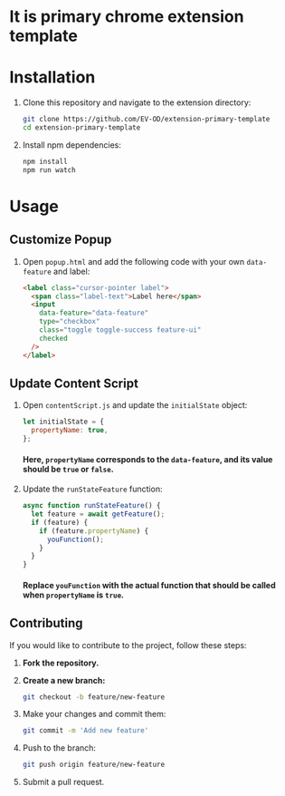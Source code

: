 # It is primary chrome extension template

# Installation

1.  Clone this repository and navigate to the extension directory:
    ```bash
    git clone https://github.com/EV-OD/extension-primary-template
    cd extension-primary-template
    ```
2.  Install npm dependencies:
    ```bash
    npm install
    npm run watch
    ```

# Usage

## Customize Popup

1. Open `popup.html` and add the following code with your own `data-feature` and label:

   ```html
   <label class="cursor-pointer label">
     <span class="label-text">Label here</span>
     <input
       data-feature="data-feature"
       type="checkbox"
       class="toggle toggle-success feature-ui"
       checked
     />
   </label>
   ```

## Update Content Script

1. Open `contentScript.js` and update the `initialState` object:

   ```js
   let initialState = {
     propertyName: true,
   };
   ```

   #### Here, `propertyName` corresponds to the `data-feature`, and its value should be `true` or `false`.

2) Update the `runStateFeature` function:
   ```js
   async function runStateFeature() {
     let feature = await getFeature();
     if (feature) {
       if (feature.propertyName) {
         youFunction();
       }
     }
   }
   ```
   #### Replace `youFunction` with the actual function that should be called when `propertyName` is `true`.

## Contributing

If you would like to contribute to the project, follow these steps:

1. **Fork the repository.**
2. **Create a new branch:**
   ```bash
   git checkout -b feature/new-feature
   ```
3. Make your changes and commit them:

   ```bash
   git commit -m 'Add new feature'
   ```

4) Push to the branch:
   ```bash
   git push origin feature/new-feature
   ```
5) Submit a pull request.
